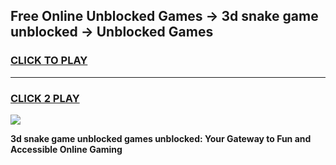 
## Free Online Unblocked Games → 3d snake game unblocked → Unblocked Games
<h3>
<a href="https://premium.freeplayer.one?title=3d_snake_game_unblocked&ref=21F">CLICK TO PLAY</a></h3>
<hr>

<h3>
<a href="https://premium.freeplayer.one?title=3d_snake_game_unblocked&ref=21F">CLICK 2 PLAY</a>
  
</h3>

<a href="https://premium.freeplayer.one?title=3d_snake_game_unblocked&ref=21F/"><img src="https://clearcache.store/games.png"></a>


**3d snake game unblocked games unblocked: Your Gateway to Fun and Accessible Online Gaming**
